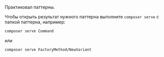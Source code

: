 Практиковал паттерны.

Чтобы открыть результат нужного паттерна выполните `composer serve` с папкой паттерна, например:

```sh
composer serve Command
```

или

```sh
composer serve FactoryMethod/NewVariant
```
